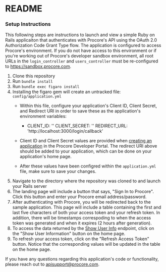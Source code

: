 # README

### Setup Instructions
This following steps are instructions to launch and view a simple Ruby on Rails applicaiton that authenticates with Procore's API using the OAuth 2.0 Authorization Code Grant Type flow. The application is configured to access Procore's environment. If you do not have access to this environment or if you're working out of Procore's developer sandbox environment, all root URLs in the `login_controller` and `users_controller` must be re-configured to https://sandbox.procore.com.

1. Clone this repository
2. Run `bundle install`
3. Run `bundle exec figaro install`
4. Installing the figaro gem will create an untracked file: `config/application.yml`
    * Within this file, configure your application's Client ID, Client Secret, and Redirect URI in order to save these as the application's environment variables:
        * CLIENT_ID: ''
        CLIENT_SECRET: ''
        REDIRECT_URL: 'http://localhost:3000/login/callback'

    * Client ID and Client Secret values are provided when [creating an application](https://developers.procore.com/documentation/new-application) in the Procore Developer Portal. The redirect URI above should be added to your application, which can be done on your application's home page.
    * After these values have been configred within the `application.yml` file, make sure to save your changes.
5. Navigate to the directory where the repository was cloned to and launch your Rails server
6. The landing page will include a button that says, "Sign In to Procore". Click this button and enter your Procore email address/password.
7. After authenticating with Procore, you will be redirected back to the sample application. This page will include a table containing the first and last five characters of both your access token and your refresh token. In addition, there will be timestamps correspoding to when the access token was generated and when it expires (2 hours after generation).
8. To access the data returned by the [Show User Info](https://developers.procore.com/reference/me) endpoint, click on the "Show User Information" button on the home page.
9. To refresh your access token, click on the "Refresh Access Token" button. Notice that the corresponding values will be updated in the table on the home page.

If you have any questions regarding this application's code or functionality, please reach out to apisupport@procore.com.
